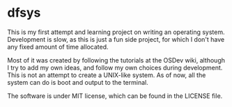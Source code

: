 # dfsys

This is my first attempt and learning project on writing an operating system.
Development is slow, as this is just a fun side project, for which I don't have
any fixed amount of time allocated.

Most of it was created by following the tutorials at the OSDev wiki, although I
try to add my own ideas, and follow my own choices during development. This is
not an attempt to create a UNIX-like system. As of now, all the system can do is
boot and output to the terminal.

The software is under MIT license, which can be found in the LICENSE file.

